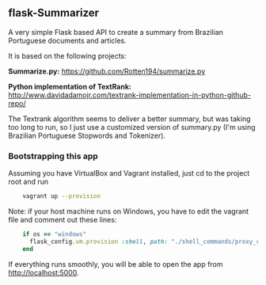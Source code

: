 flask-Summarizer
---------------------------------------------------

A very simple Flask based API to create a summary from Brazilian Portuguese documents and articles.

It is based on the following projects:

**Summarize.py:**
https://github.com/Rotten194/summarize.py

**Python implementation of TextRank:**
http://www.davidadamojr.com/textrank-implementation-in-python-github-repo/

The Textrank algorithm seems to deliver a better summary, but was taking too
long to run, so I just use a customized version of summary.py (I'm using Brazilian Portuguese
Stopwords and Tokenizer).


### Bootstrapping this app

Assuming you have VirtualBox and Vagrant installed, just cd to the project root and run

```sh
    vagrant up --provision
```

Note: if your host machine runs on Windows, you have to edit the vagrant
 file and comment out these lines:

```ruby
    if os == "windows"
      flask_config.vm.provision :shell, path: "./shell_commands/proxy_config.sh"
    end
```

If everything runs smoothly, you will be able to open the app from [http://localhost:5000](http://localhost:5000).




